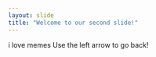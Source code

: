 ```yaml
---
layout: slide
title: "Welcome to our second slide!"
---
```

i love memes
Use the left arrow to go back!
